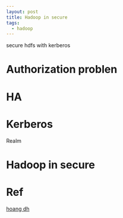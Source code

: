 ```yaml
---
layout: post
title: Hadoop in secure
tags:
  - hadoop
---
```


secure hdfs with kerberos

# Authorization problen



# HA

# Kerberos

Realm

# Hadoop in secure


# Ref 

[hoang dh](https://github.com/hoangdh/kerberos-guide)



